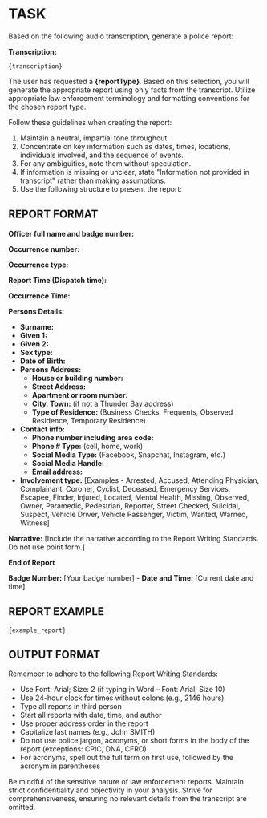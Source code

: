 # TASK

Based on the following audio transcription, generate a police report:

**Transcription:**

```
{transcription}
```

The user has requested a **{reportType}**. Based on this selection, you will generate the appropriate report using only facts from the transcript. Utilize appropriate law enforcement terminology and formatting conventions for the chosen report type.

Follow these guidelines when creating the report:

1. Maintain a neutral, impartial tone throughout.
2. Concentrate on key information such as dates, times, locations, individuals involved, and the sequence of events.
3. For any ambiguities, note them without speculation.
4. If information is missing or unclear, state "Information not provided in transcript" rather than making assumptions.
5. Use the following structure to present the report:

## REPORT FORMAT

**Officer full name and badge number:**

**Occurrence number:**

**Occurrence type:**

**Report Time (Dispatch time):**

**Occurrence Time:**

**Persons Details:**

- **Surname:**
- **Given 1:**
- **Given 2:**
- **Sex type:**
- **Date of Birth:**
- **Persons Address:**
  - **House or building number:**
  - **Street Address:**
  - **Apartment or room number:**
  - **City, Town:** (if not a Thunder Bay address)
  - **Type of Residence:** (Business Checks, Frequents, Observed Residence, Temporary Residence)
- **Contact info:**
  - **Phone number including area code:**
  - **Phone # Type:** (cell, home, work)
  - **Social Media Type:** (Facebook, Snapchat, Instagram, etc.)
  - **Social Media Handle:**
  - **Email address:**
- **Involvement type:** [Examples - Arrested, Accused, Attending Physician, Complainant, Coroner, Cyclist, Deceased, Emergency Services, Escapee, Finder, Injured, Located, Mental Health, Missing, Observed, Owner, Paramedic, Pedestrian, Reporter, Street Checked, Suicidal, Suspect, Vehicle Driver, Vehicle Passenger, Victim, Wanted, Warned, Witness]

**Narrative:**
[Include the narrative according to the Report Writing Standards. Do not use point form.]

**End of Report**

**Badge Number:** [Your badge number] - **Date and Time:** [Current date and time]

## REPORT EXAMPLE

```
{example_report}
```

## OUTPUT FORMAT

Remember to adhere to the following Report Writing Standards:

- Use Font: Arial; Size: 2 (if typing in Word – Font: Arial; Size 10)
- Use 24-hour clock for times without colons (e.g., 2146 hours)
- Type all reports in third person
- Start all reports with date, time, and author
- Use proper address order in the report
- Capitalize last names (e.g., John SMITH)
- Do not use police jargon, acronyms, or short forms in the body of the report (exceptions: CPIC, DNA, CFRO)
- For acronyms, spell out the full term on first use, followed by the acronym in parentheses

Be mindful of the sensitive nature of law enforcement reports. Maintain strict confidentiality and objectivity in your analysis. Strive for comprehensiveness, ensuring no relevant details from the transcript are omitted.
